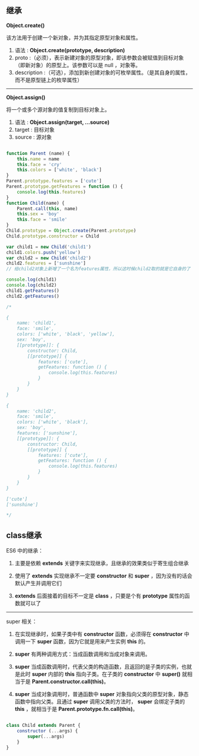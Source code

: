 ## 继承

**Object.create()**

该方法用于创建一个新对象，并为其指定原型对象和属性。

1. 语法 : **Object.create(prototype, description)**
2. proto :（必须），表示新建对象的原型对象，即该参数会被赋值到目标对象（即新对象）的原型上。该参数可以是 null ，对象等。
3. description :（可选），添加到新创建对象的可枚举属性。（是其自身的属性，而不是原型链上的枚举属性）

---

**Object.assign()**

将一个或多个源对象的值复制到目标对象上。

1. 语法 : **Object.assign(target, ...source)**
2. target : 目标对象
3. source : 源对象

```js

function Parent (name) {
    this.name = name
    this.face = 'cry'
    this.colors = ['white', 'black']
}
Parent.prototype.features = ['cute']
Parent.prototype.getFeatures = function () {
    console.log(this.features)
}
function Child(name) {
    Parent.call(this, name)
    this.sex = 'boy'
    this.face = 'smile'
}
Child.prototype = Object.create(Parent.prototype)
Child.prototype.constructor = Child

var child1 = new Child('child1')
child1.colors.push('yellow')
var child2 = new Child('child2')
child2.features = ['sunshine']
// 给child2对象上新增了一个名为features属性，所以这时候child2取的就是它自身的了

console.log(child1)
console.log(child2)
child1.getFeatures()
child2.getFeatures()

/*

{
    name: 'child1',
    face: 'smile',
    colors: ['white', 'black', 'yellow'],
    sex: 'boy',
    [[prototype]]: {
        constructor: Child,
        [[prototype]] {
            features: ['cute'],
            getFeatures: function () {
                console.log(this.features)
            }
        }
    }
}

{
    name: 'child2',
    face: 'smile',
    colors: ['white', 'black'],
    sex: 'boy',
    features: ['sunshine'],
    [[prototype]]: {
        constructor: Child,
        [[prototype]] {
            features: ['cute'],
            getFeatures: function () {
                console.log(this.features)
            }
        }
    }
}

['cute']
['sunshine']

*/

```

## class继承

ES6 中的继承：

1. 主要是依赖 **extends** 关键字来实现继承，且继承的效果类似于寄生组合继承

2. 使用了 **extends** 实现继承不一定要 **constructor** 和 **super** ，因为没有的话会默认产生并调用它们

3. **extends** 后面接着的目标不一定是 **class** ，只要是个有 **prototype** 属性的函数就可以了

---

super 相关：

1. 在实现继承时，如果子类中有 **constructor** 函数，必须得在 **constructor** 中调用一下 **super** 函数，因为它就是用来产生实例 **this** 的。

2. **super** 有两种调用方式：当成函数调用和当成对象来调用。

3. **super** 当成函数调用时，代表父类的构造函数，且返回的是子类的实例，也就是此时 **super** 内部的 **this** 指向子类。在子类的 **constructor** 中 **super()** 就相当于是 **Parent.constructor.call(this)**。

4. **super** 当成对象调用时，普通函数中 **super** 对象指向父类的原型对象，静态函数中指向父类。且通过 **super** 调用父类的方法时， **super** 会绑定子类的 **this** ，就相当于是 **Parent.prototype.fn.call(this)**。

```js

class Child extends Parent {
    constructor (...args) {
        super(...args)
    }
}

```